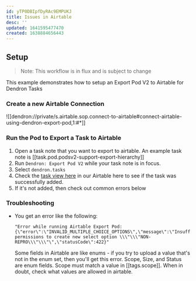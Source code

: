 ```yaml
---
id: yTP0DBIpfDyRAc9EMPUKJ
title: Issues in Airtable
desc: ''
updated: 1641595477470
created: 1638884656443
---
```


## Setup

> Note: This workflow is in flux and is subject to change

This example demonstrates how to setup an Export Pod V2 to Airtable for Dendron Tasks

### Create a new Airtable Connection

![[dendron://private/s.airtable.sop.connect-to-airtable#connect-airtable-using-dendron-export-pod,1:#*]]

### Run the Pod to Export a Task to Airtable

1. Open a task note that you want to export to airtable.  An example task note is [[task.pod.podsv2-support-export-hierarchy]]
1. Run `Dendron: Export Pod V2` while your task note is in focus.
1. Select `dendron.tasks`
1. Check the [task view here](https://airtable.com/appKOgvtfSzZyj1YM/tblLjBKhYtXnZ2t1w/viwzfUhwxGiomaGjt?blocks=hide) in our Airtable here to see if the task was successfully added.
1. If it's not added, then check out common errors below

### Troubleshooting

- You get an error like the following:
    ```
    "Error while running Airtable Export Pod: {\"error\":\"INVALID_MULTIPLE_CHOICE_OPTIONS\",\"message\":\"Insufficient permissions to create new select option \\\"\\\"NON-REPRO\\\"\\\"\",\"statusCode\":422}"
    ```

    Some fields in Airtable are like enums - if you try to upload a value that's not in the enum set, then you'll get this error. Scope, Size, and Status are enum fields. Scope must match a value in [[tags.scope]].  When in doubt, check what values are allowed in airtable.
